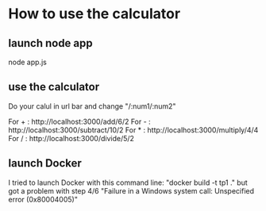 # How to use the calculator 

## launch node app
node app.js

## use the calculator

Do your calul in url bar and change "/:num1/:num2"

For + : http://localhost:3000/add/6/2
For - : http://localhost:3000/subtract/10/2
For * : http://localhost:3000/multiply/4/4
For / : http://localhost:3000/divide/5/2

## launch Docker

I tried to launch Docker with this command line: "docker build -t tp1 ." but got a problem with step 4/6 "Failure in a Windows system call: Unspecified error (0x80004005)"